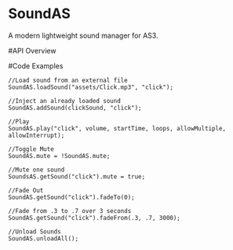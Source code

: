 SoundAS
=======

A modern lightweight sound manager for AS3. 

#API Overview

#Code Examples

    //Load sound from an external file
    SoundAS.loadSound("assets/Click.mp3", "click");

    //Inject an already loaded sound
    SoundAS.addSound(clickSound, "click");

    //Play
    SoundAS.play("click", volume, startTime, loops, allowMultiple, allowInterrupt);

    //Toggle Mute 
    SoundAS.mute = !SoundAS.mute;

    //Mute one sound
    SoundsAS.getSound("click").mute = true;

	//Fade Out
    SoundAS.getSound("click").fadeTo(0);

    //Fade from .3 to .7 over 3 seconds
    SoundAS.getSound("click").fadeFrom(.3, .7, 3000);

    //Unload Sounds
    SoundAS.unloadAll();




